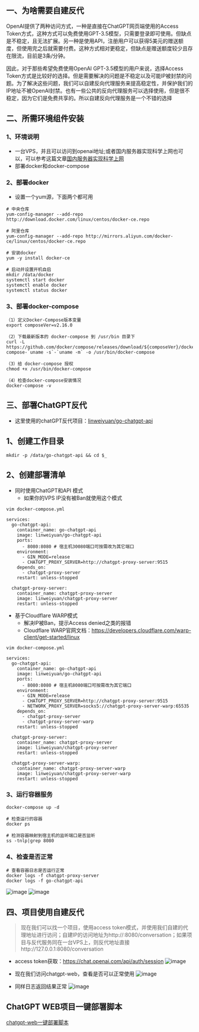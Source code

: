 ## 一、为啥需要自建反代
OpenAI提供了两种访问方式，一种是直接在ChatGPT网页端使用的Access Token方式，这种方式可以免费使用GPT-3.5模型，只需要登录即可使用。但缺点是不稳定，且无法扩展。另一种是使用API，注册用户可以获得5美元的赠送额度，但使用完之后就需要付费。这种方式相对更稳定，但缺点是赠送额度较少且存在限流，目前是3条/分钟。

因此，对于那些希望免费使用OpenAI GPT-3.5模型的用户来说，选择Access Token方式是比较好的选择。但是需要解决的问题是不稳定以及可能IP被封禁的问题。为了解决这些问题，我们可以自建反向代理服务来提高稳定性，并保护我们的IP地址不被OpenAI封禁。也有一些公共的反向代理服务可以选择使用，但是很不稳定，因为它们是免费共享的。所以自建反向代理服务是一个不错的选择

## 二、所需环境组件安装
### 1、环境说明
- 一台VPS，并且可以访问到openai地址;或者国内服务器实现科学上网也可以，可以参考这篇文章[国内服务器实现科学上网](https://www.dqzboy.com/13754.html)
- 部署docker和docker-compose
### 2、部署docker
- 设置一个yum源，下面两个都可用
```shell
# 中央仓库
yum-config-manager --add-repo http://download.docker.com/linux/centos/docker-ce.repo

# 阿里仓库
yum-config-manager --add-repo http://mirrors.aliyun.com/docker-ce/linux/centos/docker-ce.repo

# 安装docker
yum -y install docker-ce

# 启动并设置开机自启
mkdir /data/docker
systemctl start docker
systemctl enable docker
systemctl status docker
```

### 3、部署docker-compose
```shell
（1）定义Docker-Compose版本变量
export composeVer=v2.16.0

（2）下载最新版本的 docker-compose 到 /usr/bin 目录下
curl -L https://github.com/docker/compose/releases/download/${composeVer}/docker-compose-`uname -s`-`uname -m` -o /usr/bin/docker-compose

（3）给 docker-compose 授权
chmod +x /usr/bin/docker-compose

（4）检查docker-compose安装情况
docker-compose -v
```

## 三、部署ChatGPT反代
- 这里使用的chatGPT反代项目：[linweiyuan/go-chatgpt-api](https://github.com/linweiyuan/go-chatgpt-api)

## 1、创建工作目录
```shell
mkdir -p /data/go-chatgpt-api && cd $_
```
## 2、创建部署清单
- 同时使用ChatGPT和API 模式
  - 如果你的VPS IP没有被Ban就使用这个模式
```shell
vim docker-compose.yml

services:
  go-chatgpt-api:
    container_name: go-chatgpt-api
    image: linweiyuan/go-chatgpt-api
    ports:
      - 8080:8080 # 宿主机30080端口可按需改为其它端口
    environment:
      - GIN_MODE=release
      - CHATGPT_PROXY_SERVER=http://chatgpt-proxy-server:9515
    depends_on:
      - chatgpt-proxy-server
    restart: unless-stopped

  chatgpt-proxy-server:
    container_name: chatgpt-proxy-server
    image: linweiyuan/chatgpt-proxy-server
    restart: unless-stopped
```

- 基于Cloudflare WARP模式
  - 解决IP被Ban，提示Access denied之类的报错
  - Cloudflare WARP官网文档：https://developers.cloudflare.com/warp-client/get-started/linux
```shell
vim docker-compose.yml

services:
  go-chatgpt-api:
    container_name: go-chatgpt-api
    image: linweiyuan/go-chatgpt-api
    ports:
      - 8080:8080 # 宿主机8080端口可按需改为其它端口
    environment:
      - GIN_MODE=release
      - CHATGPT_PROXY_SERVER=http://chatgpt-proxy-server:9515
      - NETWORK_PROXY_SERVER=socks5://chatgpt-proxy-server-warp:65535
    depends_on:
      - chatgpt-proxy-server
      - chatgpt-proxy-server-warp
    restart: unless-stopped
 
  chatgpt-proxy-server:
    container_name: chatgpt-proxy-server
    image: linweiyuan/chatgpt-proxy-server
    restart: unless-stopped
 
  chatgpt-proxy-server-warp:
    container_name: chatgpt-proxy-server-warp
    image: linweiyuan/chatgpt-proxy-server-warp
    restart: unless-stopped
```

### 3、运行容器服务
```shell
docker-compose up -d

# 检查运行的容器
docker ps

# 检测容器映射到宿主机的监听端口是否监听
ss -tnlp|grep 8080
```

### 4、检查是否正常
```shell
# 查看容器日志是否运行正常
docker logs -f chatgpt-proxy-server
docker logs -f go-chatgpt-api
```
![image](https://user-images.githubusercontent.com/42825450/232587635-027df223-723d-4191-a02b-0a1eb66f5414.png)
![image](https://user-images.githubusercontent.com/42825450/232587649-04f9f1ca-bea9-4778-afc7-1d6c94118464.png)

## 四、项目使用自建反代
> 现在我们可以找一个项目，使用access token模式，并使用我们自建的代理地址进行访问；自建IP的访问地址为http://<vps-ip>:8080/conversation；如果项目与反代服务同在一台VPS上，则反代地址直接http://127.0.0.1:8080/conversation
- access token获取：https://chat.openai.com/api/auth/session
![image](https://user-images.githubusercontent.com/42825450/232587811-056556cf-f861-44ca-ad0d-ed2cc819a950.png)

- 现在我们访问chatgpt-web，查看是否可以正常使用
![image](https://user-images.githubusercontent.com/42825450/232588137-51b1bfa3-9cca-4141-8fd1-4c97004b2b7e.png)

- 同样日志返回结果正常
![image](https://user-images.githubusercontent.com/42825450/232587904-23285b15-2133-4a35-abc0-0c6ad41f1dec.png)


## ChatGPT WEB项目一键部署脚本
[chatgpt-web一键部署脚本](https://github.com/dqzboy/ShellProject/tree/main/ChatGPT)

